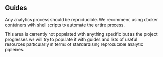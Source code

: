 ## Guides

Any analytics process should be reproducible. We recommend using docker containers with shell scripts to automate the entire process.

This area is currently not populated with anything specific but as the project progresses we will try to populate it with guides and lists of useful resources particularly in terms of standardising reproducible analytic pipleines. 